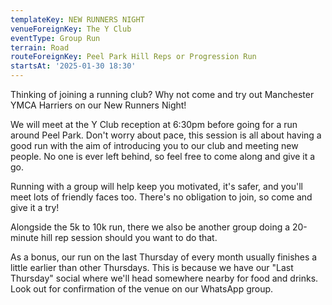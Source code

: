 ```yaml
---
templateKey: NEW RUNNERS NIGHT
venueForeignKey: The Y Club 
eventType: Group Run
terrain: Road 
routeForeignKey: Peel Park Hill Reps or Progression Run
startsAt: '2025-01-30 18:30'
---
```

Thinking of joining a running club? Why not come and try out Manchester YMCA Harriers on our New Runners Night! 

We will meet at the Y Club reception at 6:30pm before going for a run around Peel Park. Don't worry about pace, this session is all about having a good run with the aim of introducing you to our club and meeting new people. No one is ever left behind, so feel free to come along and give it a go.

Running with a group will help keep you motivated, it's safer, and you'll meet lots of friendly faces too. There's no obligation to join, so come and give it a try!

Alongside the 5k to 10k run, there we also be another group doing a 20-minute hill rep session should you want to do that.

As a bonus, our run on the last Thursday of every month usually finishes a little earlier than other Thursdays. This is because we have our "Last Thursday" social where we'll head somewhere nearby for food and drinks. Look out for confirmation of the venue on our WhatsApp group.